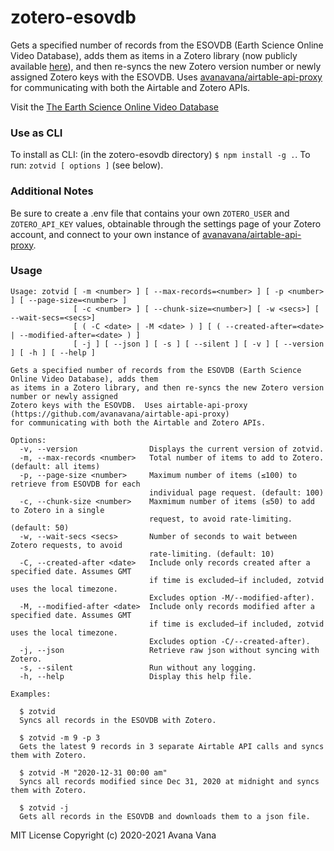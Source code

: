 # zotero-esovdb

Gets a specified number of records from the ESOVDB (Earth Science Online Video Database), adds them as items in a Zotero library (now publicly available [here](https://www.zotero.org/groups/2764885/esovdb/library)), and then re-syncs the new Zotero version number or newly assigned Zotero keys with the ESOVDB. Uses [avanavana/airtable-api-proxy](https://github.com/avanavana/airtable-api-proxy) for communicating with both the Airtable and Zotero APIs.

Visit the [The Earth Science Online Video Database](https://airtable.com/shrFBKQwGjstk7TVn)

### Use as CLI

To install as CLI: (in the zotero-esovdb directory)
`$ npm install -g .`. To run: `zotvid [ options ]` (see below).

### Additional Notes

Be sure to create a .env file that contains your own `ZOTERO_USER` and `ZOTERO_API_KEY` values, obtainable through the settings page of your Zotero account, and connect to your own instance of [avanavana/airtable-api-proxy](https://github.com/avanavana/airtable-api-proxy).

### Usage

```
Usage: zotvid [ -m <number> ] [ --max-records=<number> ] [ -p <number> ] [ --page-size=<number> ]
              [ -c <number> ] [ --chunk-size=<number>] [ -w <secs>] [ --wait-secs=<secs>]
              [ ( -C <date> | -M <date> ) ] [ ( --created-after=<date> | --modified-after=<date> ) ]
              [ -j ] [ --json ] [ -s ] [ --silent ] [ -v ] [ --version ] [ -h ] [ --help ]

Gets a specified number of records from the ESOVDB (Earth Science Online Video Database), adds them
as items in a Zotero library, and then re-syncs the new Zotero version number or newly assigned
Zotero keys with the ESOVDB.  Uses airtable-api-proxy (https://github.com/avanavana/airtable-api-proxy)
for communicating with both the Airtable and Zotero APIs.

Options:
  -v, --version                Displays the current version of zotvid.
  -m, --max-records <number>   Total number of items to add to Zotero. (default: all items)
  -p, --page-size <number>     Maximum number of items (≤100) to retrieve from ESOVDB for each
                               individual page request. (default: 100)
  -c, --chunk-size <number>    Maxmimum number of items (≤50) to add to Zotero in a single
                               request, to avoid rate-limiting. (default: 50)
  -w, --wait-secs <secs>       Number of seconds to wait between Zotero requests, to avoid
                               rate-limiting. (default: 10)
  -C, --created-after <date>   Include only records created after a specified date. Assumes GMT
                               if time is excluded—if included, zotvid uses the local timezone.
                               Excludes option -M/--modified-after).
  -M, --modified-after <date>  Include only records modified after a specified date. Assumes GMT
                               if time is excluded—if included, zotvid uses the local timezone.
                               Excludes option -C/--created-after).
  -j, --json                   Retrieve raw json without syncing with Zotero.
  -s, --silent                 Run without any logging.
  -h, --help                   Display this help file.

Examples:

  $ zotvid
  Syncs all records in the ESOVDB with Zotero.

  $ zotvid -m 9 -p 3
  Gets the latest 9 records in 3 separate Airtable API calls and syncs them with Zotero.

  $ zotvid -M "2020-12-31 00:00 am"
  Syncs all records modified since Dec 31, 2020 at midnight and syncs them with Zotero.

  $ zotvid -j
  Gets all records in the ESOVDB and downloads them to a json file.
```

MIT License
Copyright (c) 2020-2021 Avana Vana
